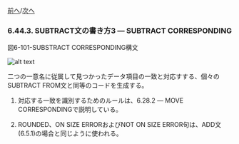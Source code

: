 <!--navi start-->
[前へ](6-44-2.md)/[次へ](6-45.md)
<!--navi end-->
### 6.44.3. SUBTRACT文の書き方3 ― SUBTRACT CORRESPONDING

図6-101-SUBSTRACT CORRESPONDING構文

![alt text](Image/6-101-Subtract.png)

二つの一意名に従属して見つかったデータ項目の一致と対応すする、個々のSUBTRACT FROM文と同等のコードを生成する。

1. 対応する一致を識別するためのルールは、6.28.2 ― MOVE CORRESPONDINGで説明している。

2. ROUNDED、ON SIZE ERRORおよびNOT ON SIZE ERROR句は、ADD文 (6.5.1)の場合と同じように使われる。
